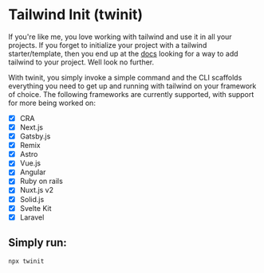 # Tailwind Init (twinit)

If you're like me, you love working with tailwind and use it in all your projects. If you forget to initialize your project with a tailwind starter/template, then you end up at the [docs](https://tailwindcss.com/docs) looking for a way to add tailwind to your project. Well look no further.

With twinit, you simply invoke a simple command and the CLI scaffolds everything you need to get up and running with tailwind on your framework of choice. The following frameworks are currently supported, with support for more being worked on:

- [x] CRA
- [x] Next.js
- [x] Gatsby.js
- [x] Remix
- [x] Astro
- [x] Vue.js
- [x] Angular
- [x] Ruby on rails
- [x] Nuxt.js v2
- [x] Solid.js
- [x] Svelte Kit
- [x] Laravel

## Simply run:

```bash
npx twinit
```
